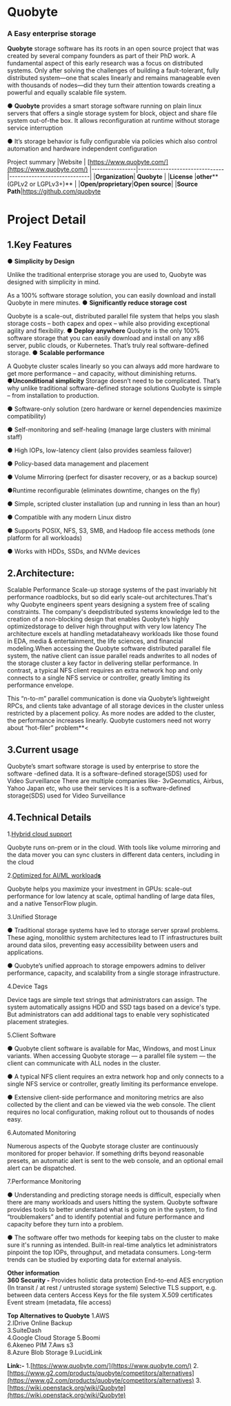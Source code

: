 ﻿ #   Quobyte

### A  Easy enterprise storage

**Quobyte** storage software has its roots in an open source project that was created by several company founders as part of their PhD work. A fundamental aspect of this early research was a focus on distributed systems. Only after solving the challenges of building a fault-tolerant, fully distributed system—one that scales linearly and remains manageable even with thousands of nodes—did they turn their attention towards creating a powerful and equally scalable file system.

● **Quobyte** provides a smart storage software running on plain linux servers that offers a single storage system for block, object and share file system out-of-the box.
It  allows reconfiguration at runtime without storage service interruption

● It’s storage behavior is fully configurable via policies which also control automation and hardware independent configuration

Project summary
|Website |  [https://www.quobyte.com/](https://www.quobyte.com/)
|----------------|-------------------------------|-----------------------------|
|**Organization**| **Quobyte**            |
|**License**     |**other****(GPLv2 or LGPLv3+)**            |
|**Open/proprietary**|**Open source**|
|**Source Path**|https://github.com/quobyte


# Project Detail

## 1.Key Features

 ● **Simplicity by Design**

Unlike the traditional enterprise storage you are used to, Quobyte was designed with simplicity in mind.

As a 100% software storage solution, you can easily download and install Quobyte in mere minutes.
● **Significantly reduce storage cost**

Quobyte is a scale-out, distributed parallel file system that helps you slash storage costs – both capex and opex – while also providing exceptional agility and flexibility.
● **Deploy anywhere** Quobyte is the only 100% software storage that you can easily download and install on any x86 server, public clouds, or Kubernetes. That’s truly real software-defined storage.
● **Scalable performance**

A Quobyte cluster scales linearly so you can always add more hardware to get more performance – and capacity, without diminishing returns.
●**Unconditional simplicity**  Storage doesn’t need to be complicated. That’s why unlike traditional software-defined storage solutions Quobyte is simple – from installation to production.

● Software-only solution (zero hardware or kernel dependencies maximize compatibility)

● Self-monitoring and self-healing (manage large clusters with minimal staff)

● High IOPs, low-latency client (also provides seamless failover)

●  Policy-based data management and placement

●  Volume Mirroring (perfect for disaster recovery, or as a backup source)

●Runtime reconfigurable (eliminates downtime, changes on the fly)

●  Simple, scripted cluster installation (up and running in less than an hour)

●  Compatible with any modern Linux distro

● Supports POSIX, NFS, S3, SMB, and Hadoop file access methods (one platform for all workloads)

● Works with HDDs, SSDs, and NVMe devices

## 2.Architecture: 
Scalable Performance Scale-up storage systems of the past invariably hit performance roadblocks, but so did early scale-out architectures.That's why Quobyte engineers spent years designing a system free of scaling constraints. The company's deepdistributed systems knowledge led to the creation of a non-blocking design that enables Quobyte’s highly optimizedstorage to deliver high throughput with very low latency  The architecture excels at handling metadataheavy workloads like those found in EDA, media & entertainment, the life sciences, and financial modeling.When accessing the Quobyte software distributed parallel file system, the native client can issue parallel reads andwrites to all nodes of the storage cluster a key factor in delivering stellar performance. In contrast, a typical NFS client requires an extra network hop and only connects to a single NFS service or controller, greatly limiting its performance envelope.

This “n-to-m” parallel communication is done via Quobyte’s lightweight RPCs, and clients take advantage of all storage devices in the cluster unless restricted by a placement policy. As more nodes are added to the cluster, the performance increases linearly. Quobyte customers need not worry about “hot-filer” problem**<

 ## 3.Current usage 
 Quobyte’s smart software storage is used by enterprise to store the  software -defined data.  It is a software-defined storage(SDS) used for Video Surveillance There are multiple companies like- 3vGeomatics, Airbus, Yahoo Japan etc,  who use their  services  It is a software-defined storage(SDS) used for Video Surveillance

## 4.Technical Details
 1.[Hybrid cloud support](https://www.quobyte.com/storage-for/video-surveillance/) [](https://www.quobyte.com/storage-for/video-surveillance/)[](https://www.quobyte.com/storage-for/video-surveillance/)
 
 Quobyte runs on-prem or in the cloud. With  tools like volume mirroring and the data mover you can sync clusters in different data centers, including in the cloud

2.[Optimized for AI/ML workload](https://www.quobyte.com/storage-for/video-surveillance/)[**s**](https://www.quobyte.com/storage-for/video-surveillance/)  

Quobyte helps you maximize your investment in GPUs: scale-out performance for low latency at scale, optimal handling of large data files, and a native TensorFlow plugin.

3.Unified Storage

● Traditional storage systems have led to storage server sprawl problems. These aging, monolithic system architectures lead to IT infrastructures built around data silos, preventing easy accessibility between users and applications.

● Quobyte’s unified approach to storage empowers admins to deliver performance, capacity, and scalability from a single storage infrastructure.



4.Device Tags

Device tags are simple text strings that administrators can assign. The system automatically assigns HDD and SSD tags based on a device's type. But administrators can add additional tags to enable very sophisticated placement strategies.



5.Client Software

● Quobyte client software is available for Mac, Windows, and most Linux variants. When accessing Quobyte storage — a parallel file system — the client can communicate with ALL nodes in the cluster.

●  A typical NFS client requires an extra network hop and only connects to a single NFS service or controller, greatly limiting its performance envelope.

● Extensive client-side performance and monitoring metrics are also collected by the client and can be viewed via the web console. The client requires no local configuration, making rollout out to thousands of nodes easy.

6.Automated Monitoring

Numerous aspects of the Quobyte storage cluster are continuously monitored for proper behavior. If something drifts beyond reasonable presets, an automatic alert is sent to the web console, and an optional email alert can be dispatched.

7.Performance Monitoring

● Understanding and predicting storage needs is difficult, especially when there are many workloads and users hitting the system. Quobyte software provides tools to better understand what is going on in the system, to find “troublemakers” and to identify potential and future performance and capacity before they turn into a problem.

● The software offer two methods for keeping tabs on the cluster to make sure it's running as intended. Built-in real-time analytics let administrators pinpoint the top IOPs, throughput, and metadata consumers. Long-term trends can be studied by exporting data for external analysis.

**Other information**  
**360 Security -**
 Provides holistic data protection  End-to-end AES encryption (In transit / at rest / untrusted storage system)  Selective TLS support, e.g. between data centers  Access Keys for the file system  X.509 certificates  Event stream (metadata, file access)



**Top  Alternatives to Quobyte** 
1.AWS  
2.IDrive Online Backup  
3.SuiteDash  
4.Google Cloud Storage 
5.Boomi  
6.Akeneo PIM 
7.Aws s3  
8.Azure Blob Storage
9.LucidLink

**Link:-** 1.[https://www.quobyte.com/](https://www.quobyte.com/)  2.[https://www.g2.com/products/quobyte/competitors/alternatives](https://www.g2.com/products/quobyte/competitors/alternatives) 3.[https://wiki.openstack.org/wiki/Quobyte](https://wiki.openstack.org/wiki/Quobyte)
